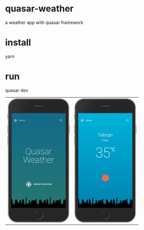 # quasar-weather
a weather app with quasar framework

# install
yarn 

# run 
quasar dev 

<table>
  <tr>
    <td> <img src="screen1.png" width="200" height="400"></td>
    <td> <img src="screen2.png" width="200" height="400"></td>
   </tr> 
  
 
 
</table>
 


